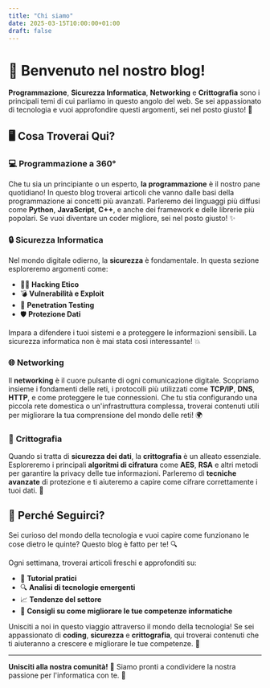 ```yaml
---
title: "Chi siamo"
date: 2025-03-15T10:00:00+01:00
draft: false
---
```


# 👋 Benvenuto nel nostro blog!

**Programmazione**, **Sicurezza Informatica**, **Networking** e **Crittografia** sono i principali temi di cui parliamo in questo angolo del web. Se sei appassionato di tecnologia e vuoi approfondire questi argomenti, sei nel posto giusto! 🚀

## 🖥️ Cosa Troverai Qui?

### 💻 **Programmazione a 360°**
Che tu sia un principiante o un esperto, **la programmazione** è il nostro pane quotidiano! In questo blog troverai articoli che vanno dalle basi della programmazione ai concetti più avanzati. Parleremo dei linguaggi più diffusi come **Python**, **JavaScript**, **C++**, e anche dei framework e delle librerie più popolari. Se vuoi diventare un coder migliore, sei nel posto giusto! ✨

### 🔒 **Sicurezza Informatica**
Nel mondo digitale odierno, la **sicurezza** è fondamentale. In questa sezione esploreremo argomenti come:
- 🕵️‍♂️ **Hacking Etico**
- 💣 **Vulnerabilità e Exploit**
- 🔐 **Penetration Testing**
- 🛡️ **Protezione Dati**

Impara a difendere i tuoi sistemi e a proteggere le informazioni sensibili. La sicurezza informatica non è mai stata così interessante! 💥

### 🌐 **Networking**
Il **networking** è il cuore pulsante di ogni comunicazione digitale. Scopriamo insieme i fondamenti delle reti, i protocolli più utilizzati come **TCP/IP**, **DNS**, **HTTP**, e come proteggere le tue connessioni. Che tu stia configurando una piccola rete domestica o un'infrastruttura complessa, troverai contenuti utili per migliorare la tua comprensione del mondo delle reti! 🌍

### 🔑 **Crittografia**
Quando si tratta di **sicurezza dei dati**, la **crittografia** è un alleato essenziale. Esploreremo i principali **algoritmi di cifratura** come **AES**, **RSA** e altri metodi per garantire la privacy delle tue informazioni. Parleremo di **tecniche avanzate** di protezione e ti aiuteremo a capire come cifrare correttamente i tuoi dati. 🔐

## 🎯 Perché Seguirci?

Sei curioso del mondo della tecnologia e vuoi capire come funzionano le cose dietro le quinte? Questo blog è fatto per te! 🔍

Ogni settimana, troverai articoli freschi e approfonditi su:
- 🔧 **Tutorial pratici**
- 🔍 **Analisi di tecnologie emergenti**
- 📈 **Tendenze del settore**
- 🧠 **Consigli su come migliorare le tue competenze informatiche**

Unisciti a noi in questo viaggio attraverso il mondo della tecnologia! Se sei appassionato di **coding**, **sicurezza** e **crittografia**, qui troverai contenuti che ti aiuteranno a crescere e migliorare le tue competenze. 🚀

---

**Unisciti alla nostra comunità!** 💬 Siamo pronti a condividere la nostra passione per l'informatica con te. 🤖
